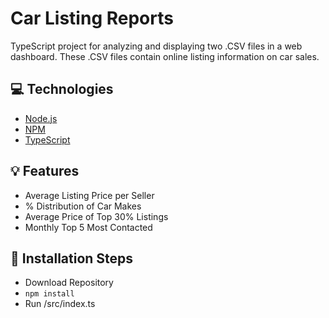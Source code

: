 # Car Listing Reports
TypeScript project for analyzing and displaying two .CSV files in a web dashboard. These .CSV files contain online listing information on car sales.

## 💻 Technologies
- [Node.js](https://nodejs.org/en/)
- [NPM](https://www.npmjs.com/)
- [TypeScript](https://www.typescriptlang.org/)

## 💡 Features
- Average Listing Price per Seller
- % Distribution of Car Makes
- Average Price of Top 30% Listings
- Monthly Top 5 Most Contacted

## 🚩 Installation Steps
- Download Repository
- `npm install`
- Run /src/index.ts
